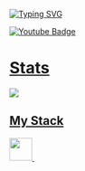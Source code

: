 [![Typing SVG](https://readme-typing-svg.herokuapp.com?color=%2336BCF7&lines=Interpreter+and+compiler+developer)](https://git.io/typing-s!vg)
<div id="badges">
  <a href="your-youtube-URL">
    <img src="https://img.shields.io/badge/Telegram-blue?style=for-the-badge&logo=telegram&logoColor=white" alt="Youtube Badge"/>
</div>
 

# Stats
![](https://github-profile-summary-cards.vercel.app/api/cards/most-commit-language?username=Lofinaf&theme=solarized_dark)

## My Stack
<div id="Stack">
  <img src="https://github.com/simple-icons/simple-icons/blob/develop/icons/csharp.svg" width="40" height="40"/>&nbsp;
</div>
